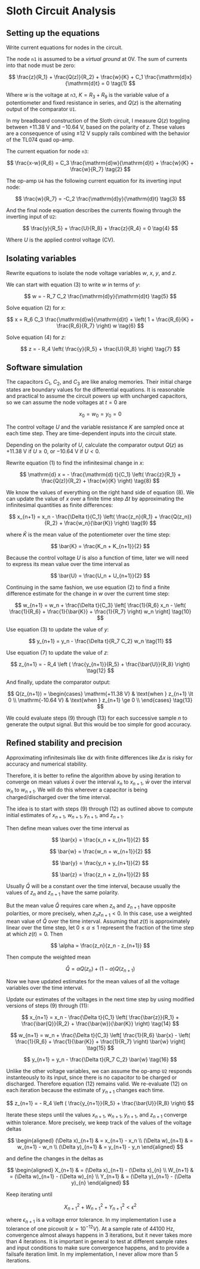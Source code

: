 # Sloth Circuit Analysis

<!--
![Sloth schematic](../../photos/torpor_with_nodes.jpg)
-->

## Setting up the equations

Write current equations for nodes in the circuit.

The node `n1` is assumed to be a *virtual ground* at 0V.
The sum of currents into that node must be zero:

$$
\frac{z}{R_1} + \frac{Q(z)}{R_2} + \frac{w}{K} + C_1 \frac{\mathrm{d}x}{\mathrm{d}t} = 0
\tag{1}
$$

Where $w$ is the voltage at `n3`, $K=R_3+R_9$ is the variable value of a potentiometer and fixed resistance in series,
and $Q(z)$ is the alternating output of the comparator `U1`.

In my breadboard construction of the Sloth circuit, I measure $Q(z)$ toggling between
+11.38&nbsp;V and &minus;10.64&nbsp;V, based on the polarity of $z$.
These values are a consequence of using &plusmn;12&nbsp;V supply rails
combined with the behavior of the TL074 quad op-amp.

The current equation for node `n3`:

$$
\frac{x-w}{R_6} =
    C_3 \frac{\mathrm{d}w}{\mathrm{d}t} +
    \frac{w}{K} +
    \frac{w}{R_7}
\tag{2}
$$

The op-amp `U4` has the following current equation for its inverting input node:

$$
\frac{w}{R_7} = -C_2 \frac{\mathrm{d}y}{\mathrm{d}t}
\tag{3}
$$

And the final node equation describes the currents flowing through the inverting input of `U2`:

$$
\frac{y}{R_5} + \frac{U}{R_8} + \frac{z}{R_4} = 0
\tag{4}
$$

Where $U$ is the applied control voltage (CV).

## Isolating variables

Rewrite equations to isolate the node voltage variables $w$, $x$, $y$, and $z$.

We can start with equation (3) to write $w$ in terms of $y$:

$$
w = - R_7 C_2 \frac{\mathrm{d}y}{\mathrm{d}t}
\tag{5}
$$

Solve equation (2) for $x$:

$$
x = R_6 C_3 \frac{\mathrm{d}w}{\mathrm{d}t} +
\left( 1 + \frac{R_6}{K} + \frac{R_6}{R_7} \right) w
\tag{6}
$$

Solve equation (4) for $z$:

$$
z = - R_4 \left( \frac{y}{R_5} + \frac{U}{R_8} \right)
\tag{7}
$$

## Software simulation

The capacitors $C_1$, $C_2$, and $C_3$ are like analog memories.
Their initial charge states are boundary values for the differential equations.
It is reasonable and practical to assume the circuit powers up with uncharged
capacitors, so we can assume the node voltages at $t=0$ are

$$
x_0=w_0=y_0=0
$$

The control voltage $U$ and the variable resistance $K$ are sampled
once at each time step. They are time-dependent inputs into the
circuit state.

Depending on the polarity of $U$, calculate the comparator output $Q(z)$ as +11.38&nbsp;V
if $U \ge 0$, or &minus;10.64&nbsp;V if $U \lt 0$.

Rewrite equation (1) to find the infinitesimal change in $x$:

$$
\mathrm{d} x = - \frac{\mathrm{d} t}{C_1}
    \left(
        \frac{z}{R_1} +
        \frac{Q(z)}{R_2} +
        \frac{w}{K}
    \right)
\tag{8}
$$

We know the values of everything on the right hand side of equation (8).
We can update the value of $x$ over a finite time step $\Delta t$
by approximating the infinitesimal quantities as finite differences:

$$
x_{n+1} = x_n - \frac{\Delta t}{C_1}
    \left(
        \frac{z_n}{R_1} +
        \frac{Q(z_n)}{R_2} +
        \frac{w_n}{\bar{K}}
    \right)
\tag{9}
$$

where $\bar{K}$ is the mean value of the potentiometer over the time step:

$$
\bar{K} = \frac{K_n + K_{n+1}}{2}
$$

Because the control voltage $U$ is also a function of time,
later we will need to express its mean value over the time interval as

$$
\bar{U} = \frac{U_n + U_{n+1}}{2}
$$

Continuing in the same fashion, we use equation (2) to find a finite difference
estimate for the change in $w$ over the current time step:

$$
w_{n+1} = w_n + \frac{\Delta t}{C_3}
    \left[
        \frac{1}{R_6} x_n -
        \left(
            \frac{1}{R_6} +
            \frac{1}{\bar{K}} +
            \frac{1}{R_7}
        \right) w_n
    \right]
\tag{10}
$$

Use equation (3) to update the value of $y$:

$$
y_{n+1} = y_n - \frac{\Delta t}{R_7 C_2} w_n
\tag{11}
$$

Use equation (7) to update the value of $z$:

$$
z_{n+1} = - R_4
    \left (
        \frac{y_{n+1}}{R_5} +
        \frac{\bar{U}}{R_8}
    \right)
\tag{12}
$$

And finally, update the comparator output:

$$
Q(z_{n+1}) =
    \begin{cases}
        \mathrm{+11.38 V} & \text{when } z_{n+1} \lt 0 \\
        \mathrm{-10.64 V} & \text{when } z_{n+1} \ge 0 \\
    \end{cases}
\tag{13}
$$

We could evaluate steps (9) through (13) for each successive sample $n$
to generate the output signal. But this would be too simple for good accuracy.

## Refined stability and precision

Approximating infinitesimals like $\mathrm{d}x$ with finite differences
like $\Delta x$ is risky for accuracy and numerical stability.

Therefore, it is better to refine the algorithm above by using iteration
to converge on mean values $\bar{x}$ over the interval $x_n$ to $x_{n+1}$,
$\bar{w}$ over the interval $w_n$ to $w_{n+1}$. We will do this wherever a capacitor
is being charged/discharged over the time interval.

The idea is to start with steps (9) through (12) as outlined above to
compute initial estimates of $x_{n+1}$, $w_{n+1}$, $y_{n+1}$, and $z_{n+1}$.

Then define mean values over the time interval as

$$
\bar{x} = \frac{x_n + x_{n+1}}{2}
$$

$$
\bar{w} = \frac{w_n + w_{n+1}}{2}
$$

$$
\bar{y} = \frac{y_n + y_{n+1}}{2}
$$

$$
\bar{z} = \frac{z_n + z_{n+1}}{2}
$$

Usually $\bar{Q}$ will be a constant over the time interval,
because usually the values of $z_n$ and $z_{n+1}$ have the same polarity.

But the mean value $\bar{Q}$ requires care when $z_n$ and $z_{n+1}$ have
opposite polarities, or more precisely, when $z_n z_{n+1} \lt 0$.
In this case, use a weighted mean value of $\bar{Q}$ over the time
interval. Assuming that $z(t)$ is approximately linear over the time
step, let $0 \le \alpha \le 1$ represent the fraction of the time step
at which $z(t) = 0$. Then

$$
\alpha = \frac{z_n}{z_n - z_{n+1}}
$$

Then compute the weighted mean

$$
\bar{Q} = \alpha Q({z_n}) + (1 - \alpha) Q(z_{n+1})
$$

Now we have updated estimates for the mean values of
all the voltage variables over the time interval.

Update our estimates of the voltages in the next
time step by using modified versions of steps (9) through (11):

$$
x_{n+1} = x_n - \frac{\Delta t}{C_1}
    \left(
        \frac{\bar{z}}{R_1} +
        \frac{\bar{Q}}{R_2} +
        \frac{\bar{w}}{\bar{K}}
    \right)
\tag{14}
$$

$$
w_{n+1} = w_n + \frac{\Delta t}{C_3}
    \left[
        \frac{1}{R_6} \bar{x} -
        \left(
            \frac{1}{R_6} +
            \frac{1}{\bar{K}} +
            \frac{1}{R_7}
        \right) \bar{w}
    \right]
\tag{15}
$$

$$
y_{n+1} = y_n - \frac{\Delta t}{R_7 C_2} \bar{w}
\tag{16}
$$

Unlike the other voltage variables, we can assume the op-amp `U2`
responds instanteously to its input, since there is no capacitor
to be charged or discharged. Therefore equation (12) remains valid.
We re-evaluate (12) on each iteration because the estimate
of $y_{n+1}$ changes each time.

$$
z_{n+1} = - R_4
    \left (
        \frac{y_{n+1}}{R_5} +
        \frac{\bar{U}}{R_8}
    \right)
$$

Iterate these steps until the values $x_{n+1}$, $w_{n+1}$, $y_{n+1}$, and $z_{n+1}$
converge within tolerance. More precisely, we keep track of the values of
the voltage deltas

$$
\begin{aligned}
(\Delta x)_{n+1} & = x_{n+1} - x_n \\
(\Delta w)_{n+1} & = w_{n+1} - w_n \\
(\Delta y)_{n+1} & = y_{n+1} - y_n
\end{aligned}
$$

and define the changes in the deltas as

$$
\begin{aligned}
X_{n+1} & = (\Delta x)_{n+1} - (\Delta x)_{n} \\
W_{n+1} & = (\Delta w)_{n+1} - (\Delta w)_{n} \\
Y_{n+1} & = (\Delta y)_{n+1} - (\Delta y)_{n}
\end{aligned}
$$

Keep iterating until

$$
{X_{n+1}}^2 + {W_{n+1}}^2 + {Y_{n+1}}^2 \lt \epsilon^2
$$

where $\epsilon_{n+1}$ is a voltage error tolerance.
In my implementation I use a tolerance of one picovolt ($\epsilon = 10^{-12} V$).
At a sample rate of 44100&nbsp;Hz, convergence almost always happens in 3 iterations, but it never takes more than 4 iterations.
It is important in general to test at different sample rates and
input conditions to make sure convergence happens, and to provide
a failsafe iteration limit. In my implementation, I never allow
more than 5 iterations.
